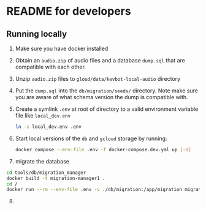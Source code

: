 # README for developers

## Running locally

1. Make sure you have docker installed
2. Obtain an `audio.zip` of audio files and a database `dump.sql` that are compatible with each other.
3. Unzip `audio.zip` files to `gloud/data/kevbot-local-audio` directory
4. Put the `dump.sql` into the `db/migration/seeds/` directory. Note make sure you are aware of what schema version the dump is compatible with.
5. Create a symlink `.env` at root of directory to a valid environment variable file like `local_dev.env`

   ```sh
   ln -s local_dev.env .env
   ```

6. Start local versions of the `db` and `gcloud` storage by running:

   ```sh
   docker compose --env-file .env -f docker-compose.dev.yml up [-d]
   ```

7. migrate the database

```bash
cd tools/db/migration_manager
docker build -t migration-manager1 .
cd /
docker run --rm --env-file .env -v ./db/migration:/app/migration migration-manager1 migrate migration
```

8.

